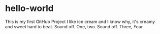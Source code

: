 # hello-world
This is my first GitHub Project
I like ice cream and I know why, it's creamy and sweet hard to beat.
Sound off.  One, two.  Sound off.  Three, Four.
